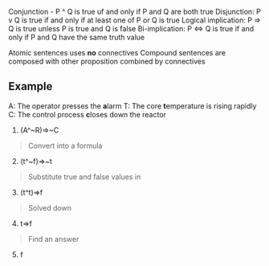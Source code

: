 Conjunction - P ^ Q is true uf and only if P and Q are both true
Disjunction: P v Q is true if and only if at least one of P or Q is true
Logical implication: P => Q is true unless P is true and Q is false
Bi-implication: P <=> Q is true if and only if P and Q have the same truth value

Atomic sentences uses **no** connectives
Compound sentences are composed with other proposition combined by connectives

Example
-------
A: The operator presses the **a**larm
T: The core **t**emperature is rising rapidly
C: The control process **c**loses down the reactor

1. (A^~R)=>~C
  > Convert into a formula
2. (t^~f)=>~t
  > Substitute true and false values in
3. (t^t)=>f
  > Solved down
4. t=>f
  > Find an answer
5. f
